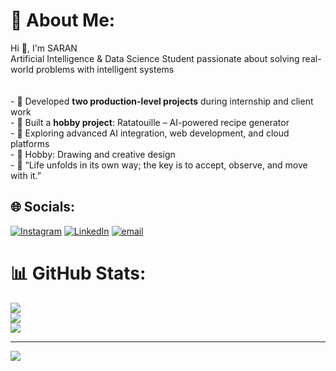 # 💫 About Me:
Hi 👋, I'm SARAN<br>Artificial Intelligence & Data Science Student passionate about solving real-world problems with intelligent systems<br><br><br>- 💼 Developed **two production-level projects** during internship and client work  <br>- 🍳 Built a **hobby project**: Ratatouille – AI-powered recipe generator  <br>- 🌱 Exploring advanced AI integration, web development, and cloud platforms  <br>- 🎨 Hobby: Drawing and creative design  <br>- 💬 “Life unfolds in its own way; the key is to accept, observe, and move with it.”


## 🌐 Socials:
[![Instagram](https://img.shields.io/badge/Instagram-%23E4405F.svg?logo=Instagram&logoColor=white)](https://instagram.com/summer) [![LinkedIn](https://img.shields.io/badge/LinkedIn-%230077B5.svg?logo=linkedin&logoColor=white)](https://linkedin.com/in/summer) [![email](https://img.shields.io/badge/Email-D14836?logo=gmail&logoColor=white)](mailto:saranpalanisamy95@gmail.com) 


# 📊 GitHub Stats:
![](https://github-readme-stats.vercel.app/api?username=ITS-ME&theme=gruvbox_light&hide_border=false&include_all_commits=true&count_private=true)<br/>
![](https://nirzak-streak-stats.vercel.app/?user=ITS-ME&theme=gruvbox_light&hide_border=false)<br/>
![](https://github-readme-stats.vercel.app/api/top-langs/?username=ITS-ME&theme=gruvbox_light&hide_border=false&include_all_commits=true&count_private=true&layout=compact)

---
[![](https://visitcount.itsvg.in/api?id=ITS-ME&icon=0&color=0)](https://visitcount.itsvg.in)

<!-- Proudly created with GPRM ( https://gprm.itsvg.in ) -->
